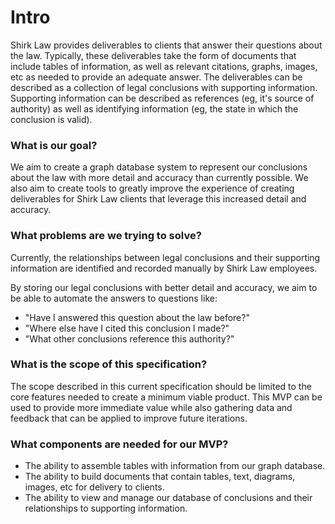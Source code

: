 # Intro

Shirk Law provides deliverables to clients that answer their questions about the law. Typically, these deliverables take the form of documents that include tables of information, as well as relevant citations, graphs, images, etc as needed to provide an adequate answer. The deliverables can be described as a collection of legal conclusions with supporting information. Supporting information can be described as references (eg, it's source of authority) as well as identifying information (eg, the state in which the conclusion is valid).

### What is our goal?

We aim to create a graph database system to represent our conclusions about the law with more detail and accuracy than currently possible. We also aim to create tools to greatly improve the experience of creating deliverables for Shirk Law clients that leverage this increased detail and accuracy.

### What problems are we trying to solve?

Currently, the relationships between legal conclusions and their supporting information are identified and recorded manually by Shirk Law employees.

By storing our legal conclusions with better detail and accuracy, we aim to be able to automate the answers to questions like:

- "Have I answered this question about the law before?"
- "Where else have I cited this conclusion I made?"
- "What other conclusions reference this authority?"

### What is the scope of this specification?

The scope described in this current specification should be limited to the core features needed to create a minimum viable product. This MVP can be used to provide more immediate value while also gathering data and feedback that can be applied to improve future iterations.

### What components are needed for our MVP?

- The ability to assemble tables with information from our graph database.
- The ability to build documents that contain tables, text, diagrams, images, etc for delivery to clients.
- The ability to view and manage our database of conclusions and their relationships to supporting information.
